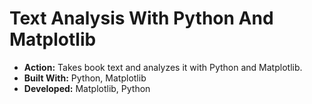 # Text Analysis With Python And Matplotlib
* __Action:__ Takes book text and analyzes it with Python and Matplotlib.
* __Built With:__ Python, Matplotlib
* __Developed:__ Matplotlib, Python
